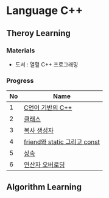# Language C++

## Theroy Learning
### Materials
- 도서 : 열혈 C++ 프로그래밍

### Progress
| No | Name |
| :--- | ---- | 
| 1    | [C언어 기반의 C++](https://github.com/JYKai/Cpp/tree/main/Theory/01_about_c%2B%2B) |
| 2    | [클래스](https://github.com/JYKai/Cpp/tree/main/Theory/02_class) |
| 3    | [복사 생성자](https://github.com/JYKai/Cpp/tree/main/Theory/03_copy_constructor) |
| 4    | [friend와 static 그리고 const](https://github.com/JYKai/Cpp/tree/main/Theory/04_friend_static_const) |
| 5    | [상속](https://github.com/JYKai/Cpp/tree/main/Theory/05_inheritance) |
| 6    | [연산자 오버로딩](https://github.com/JYKai/Cpp/tree/main/Theory/05_inheritance) |

## Algorithm Learning